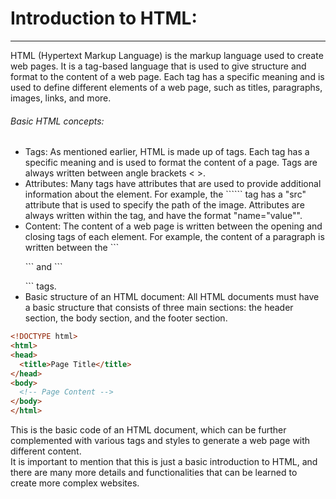 <h1>Introduction to HTML:</h1>
<hr>
<p>HTML (Hypertext Markup Language) is the markup language used to create web pages. It is a tag-based language that is used to give structure and format to the content of a web page. Each tag has a specific meaning and is used to define different elements of a web page, such as titles, paragraphs, images, links, and more.
<br>
<h6>Basic HTML concepts:</h6>
<ul>
<li>Tags: As mentioned earlier, HTML is made up of tags. Each tag has a specific meaning and is used to format the content of a page. Tags are always written between angle brackets < >.</li>

<li>Attributes: Many tags have attributes that are used to provide additional information about the element. For example, the ```<img>``` tag has a "src" attribute that is used to specify the path of the image. Attributes are always written within the tag, and have the format "name="value"".</li>

<li>Content: The content of a web page is written between the opening and closing tags of each element. For example, the content of a paragraph is written between the ```<p>``` and ```</p>``` tags.</li>

<li>Basic structure of an HTML document: All HTML documents must have a basic structure that consists of three main sections: the header section, the body section, and the footer section.</li></p>
</ul>

```html
<!DOCTYPE html>
<html>
<head>
  <title>Page Title</title>
</head>
<body>
  <!-- Page Content -->
</body>
</html>
```


<p>This is the basic code of an HTML document, which can be further complemented with various tags and styles to generate a web page with different content.
<br>
It is important to mention that this is just a basic introduction to HTML, and there are many more details and functionalities that can be learned to create more complex websites.</p>